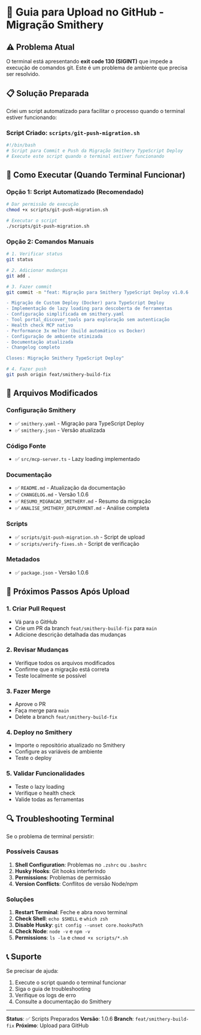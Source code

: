 # 🚀 Guia para Upload no GitHub - Migração Smithery

## ⚠️ Problema Atual

O terminal está apresentando **exit code 130 (SIGINT)** que impede a execução de comandos git. Este é um problema de ambiente que precisa ser resolvido.

## 📋 Solução Preparada

Criei um script automatizado para facilitar o processo quando o terminal estiver funcionando:

### Script Criado: `scripts/git-push-migration.sh`

```bash
#!/bin/bash
# Script para Commit e Push da Migração Smithery TypeScript Deploy
# Execute este script quando o terminal estiver funcionando
```

## 🔧 Como Executar (Quando Terminal Funcionar)

### Opção 1: Script Automatizado (Recomendado)

```bash
# Dar permissão de execução
chmod +x scripts/git-push-migration.sh

# Executar o script
./scripts/git-push-migration.sh
```

### Opção 2: Comandos Manuais

```bash
# 1. Verificar status
git status

# 2. Adicionar mudanças
git add .

# 3. Fazer commit
git commit -m "feat: Migração para Smithery TypeScript Deploy v1.0.6

- Migração de Custom Deploy (Docker) para TypeScript Deploy
- Implementação de lazy loading para descoberta de ferramentas
- Configuração simplificada em smithery.yaml
- Tool portal_discover_tools para exploração sem autenticação
- Health check MCP nativo
- Performance 3x melhor (build automático vs Docker)
- Configuração de ambiente otimizada
- Documentação atualizada
- Changelog completo

Closes: Migração Smithery TypeScript Deploy"

# 4. Fazer push
git push origin feat/smithery-build-fix
```

## 📁 Arquivos Modificados

### Configuração Smithery

- ✅ `smithery.yaml` - Migração para TypeScript Deploy
- ✅ `smithery.json` - Versão atualizada

### Código Fonte

- ✅ `src/mcp-server.ts` - Lazy loading implementado

### Documentação

- ✅ `README.md` - Atualização da documentação
- ✅ `CHANGELOG.md` - Versão 1.0.6
- ✅ `RESUMO_MIGRACAO_SMITHERY.md` - Resumo da migração
- ✅ `ANALISE_SMITHERY_DEPLOYMENT.md` - Análise completa

### Scripts

- ✅ `scripts/git-push-migration.sh` - Script de upload
- ✅ `scripts/verify-fixes.sh` - Script de verificação

### Metadados

- ✅ `package.json` - Versão 1.0.6

## 🎯 Próximos Passos Após Upload

### 1. Criar Pull Request

- Vá para o GitHub
- Crie um PR da branch `feat/smithery-build-fix` para `main`
- Adicione descrição detalhada das mudanças

### 2. Revisar Mudanças

- Verifique todos os arquivos modificados
- Confirme que a migração está correta
- Teste localmente se possível

### 3. Fazer Merge

- Aprove o PR
- Faça merge para `main`
- Delete a branch `feat/smithery-build-fix`

### 4. Deploy no Smithery

- Importe o repositório atualizado no Smithery
- Configure as variáveis de ambiente
- Teste o deploy

### 5. Validar Funcionalidades

- Teste o lazy loading
- Verifique o health check
- Valide todas as ferramentas

## 🔍 Troubleshooting Terminal

Se o problema de terminal persistir:

### Possíveis Causas

1. **Shell Configuration**: Problemas no `.zshrc` ou `.bashrc`
2. **Husky Hooks**: Git hooks interferindo
3. **Permissions**: Problemas de permissão
4. **Version Conflicts**: Conflitos de versão Node/npm

### Soluções

1. **Restart Terminal**: Feche e abra novo terminal
2. **Check Shell**: `echo $SHELL` e `which zsh`
3. **Disable Husky**: `git config --unset core.hooksPath`
4. **Check Node**: `node -v` e `npm -v`
5. **Permissions**: `ls -la` e `chmod +x scripts/*.sh`

## 📞 Suporte

Se precisar de ajuda:

1. Execute o script quando o terminal funcionar
2. Siga o guia de troubleshooting
3. Verifique os logs de erro
4. Consulte a documentação do Smithery

---

**Status**: ✅ Scripts Preparados
**Versão**: 1.0.6
**Branch**: `feat/smithery-build-fix`
**Próximo**: Upload para GitHub
